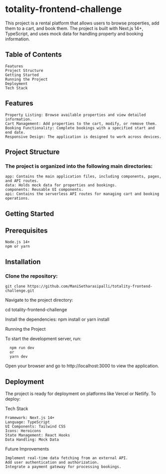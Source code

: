 # totality-frontend-challenge

This project is a rental platform that allows users to browse properties, add them to a cart, and book them. The project is built with Next.js 14+, TypeScript, and uses mock data for handling property and booking information.

## Table of Contents

    Features
    Project Structure
    Getting Started
    Running the Project
    Deployment
    Tech Stack

## Features

    Property Listing: Browse available properties and view detailed information.
    Cart Management: Add properties to the cart, modify, or remove them.
    Booking Functionality: Complete bookings with a specified start and end date.
    Responsive Design: The application is designed to work across devices.

## Project Structure

### The project is organized into the following main directories:

    app: Contains the main application files, including components, pages, and API routes.
    data: Holds mock data for properties and bookings.
    components: Reusable UI components.
    api: Contains the serverless API routes for managing cart and booking operations.

## Getting Started
## Prerequisites

    Node.js 14+
    npm or yarn

## Installation
### Clone the repository:

    git clone https://github.com/ManiSetharasipalli/totality-frontend-challenge.git

Navigate to the project directory:

cd totality-frontend-challenge

Install the dependencies:
      npm install
      or
      yarn install

Running the Project

To start the development server, run:

      npm run dev
      or
      yarn dev

Open your browser and go to http://localhost:3000 to view the application.

## Deployment

The project is ready for deployment on platforms like Vercel or Netlify. To deploy: 



Tech Stack

    Framework: Next.js 14+
    Language: TypeScript
    UI Components: Tailwind CSS
    Icons: Heroicons
    State Management: React Hooks
    Data Handling: Mock Data

Future Improvements

    Implement real-time data fetching from an external API.
    Add user authentication and authorization.
    Integrate a payment gateway for processing bookings.

